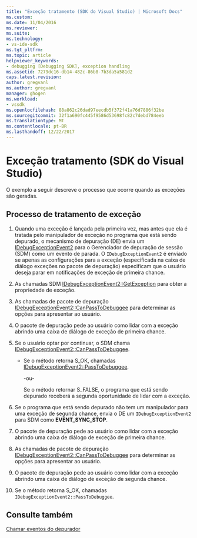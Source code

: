 ```yaml
---
title: "Exceção tratamento (SDK do Visual Studio) | Microsoft Docs"
ms.custom: 
ms.date: 11/04/2016
ms.reviewer: 
ms.suite: 
ms.technology:
- vs-ide-sdk
ms.tgt_pltfrm: 
ms.topic: article
helpviewer_keywords:
- debugging [Debugging SDK], exception handling
ms.assetid: 7279dc16-db14-482c-86b8-7b3da5a581d2
caps.latest.revision: 
author: gregvanl
ms.author: gregvanl
manager: ghogen
ms.workload:
- vssdk
ms.openlocfilehash: 88a862c26dad97eecdb5f372f41a76d7886f32be
ms.sourcegitcommit: 32f1a690fc445f9586d53698fc82c7debd784eeb
ms.translationtype: MT
ms.contentlocale: pt-BR
ms.lasthandoff: 12/22/2017
---
```

# <a name="exception-handling-visual-studio-sdk"></a>Exceção tratamento (SDK do Visual Studio)
O exemplo a seguir descreve o processo que ocorre quando as exceções são geradas.  
  
## <a name="exception-handling-process"></a>Processo de tratamento de exceção  
  
1.  Quando uma exceção é lançada pela primeira vez, mas antes que ela é tratada pelo manipulador de exceção no programa que está sendo depurado, o mecanismo de depuração (DE) envia um [IDebugExceptionEvent2](../../extensibility/debugger/reference/idebugexceptionevent2.md) para o Gerenciador de depuração de sessão (SDM) como um evento de parada. O `IDebugExceptionEvent2` é enviado se apenas as configurações para a exceção (especificada na caixa de diálogo exceções no pacote de depuração) especificam que o usuário deseja parar em notificações de exceção de primeira chance.  
  
2.  As chamadas SDM [IDebugExceptionEvent2::GetException](../../extensibility/debugger/reference/idebugexceptionevent2-getexception.md) para obter a propriedade de exceção.  
  
3.  As chamadas de pacote de depuração [IDebugExceptionEvent2::CanPassToDebuggee](../../extensibility/debugger/reference/idebugexceptionevent2-canpasstodebuggee.md) para determinar as opções para apresentar ao usuário.  
  
4.  O pacote de depuração pede ao usuário como lidar com a exceção abrindo uma caixa de diálogo de exceção de primeira chance.  
  
5.  Se o usuário optar por continuar, o SDM chama [IDebugExceptionEvent2::CanPassToDebuggee](../../extensibility/debugger/reference/idebugexceptionevent2-canpasstodebuggee.md).  
  
    -   Se o método retorna S_OK, chamadas [IDebugExceptionEvent2::PassToDebuggee](../../extensibility/debugger/reference/idebugexceptionevent2-passtodebuggee.md).  
  
         -ou-  
  
         Se o método retornar S_FALSE, o programa que está sendo depurado receberá a segunda oportunidade de lidar com a exceção.  
  
6.  Se o programa que está sendo depurado não tem um manipulador para uma exceção de segunda chance, envia o DE um `IDebugExceptionEvent2` para SDM como **EVENT_SYNC_STOP**.  
  
7.  O pacote de depuração pede ao usuário como lidar com a exceção abrindo uma caixa de diálogo de exceção de primeira chance.  
  
8.  As chamadas de pacote de depuração [IDebugExceptionEvent2::CanPassToDebuggee](../../extensibility/debugger/reference/idebugexceptionevent2-canpasstodebuggee.md) para determinar as opções para apresentar ao usuário.  
  
9. O pacote de depuração pede ao usuário como lidar com a exceção abrindo uma caixa de diálogo de exceção de segunda chance.  
  
10. Se o método retorna S_OK, chamadas `IDebugExceptionEvent2::PassToDebuggee`.  
  
## <a name="see-also"></a>Consulte também  
 [Chamar eventos do depurador](../../extensibility/debugger/calling-debugger-events.md)